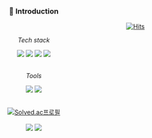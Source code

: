 <div align=center>

### 👋 Introduction

</div>

<!--
**sunsik17/sunsik17** is a ✨ _special_ ✨ repository because its `README.md` (this file) appears on your GitHub profile.

Here are some ideas to get you started:

- 🔭 I’m currently working on ...
- 🌱 I’m currently learning ...
- 👯 I’m looking to collaborate on ...
- 🤔 I’m looking for help with ...
- 💬 Ask me about ...
- 📫 How to reach me: ...
- 😄 Pronouns: ...
- ⚡ Fun fact: ...
-->
<div align=right>
  
[![Hits](https://hits.seeyoufarm.com/api/count/incr/badge.svg?url=https%3A%2F%2Fgithub.com%2Fsunsik17%2Fhit-counter&count_bg=%2379C83D&title_bg=%23555555&icon=&icon_color=%23E7E7E7&title=hits&edge_flat=false)](https://hits.seeyoufarm.com)
</div>
<div align=center>
  
_Tech stack_

<img src="https://img.shields.io/badge/Java-007396?style=flat&logo=Java&logoColor=white" />
<img src="https://img.shields.io/badge/SpringBoot-6DB33F?style=flat&logo=SpringBoot&logoColor=white"/>
<img src="https://img.shields.io/badge/MariaDB-003545?style=flat&logo=MariaDB&logoColor=white"/>
<img src="https://img.shields.io/badge/Docker-2496ED?style=flat&logo=Docker&logoColor=white"/><br><br>

_Tools_

<img src="https://img.shields.io/badge/Git-F05032?style=flat&logo=Git&logoColor=white"/>
<img src="https://img.shields.io/badge/IntelliJ IDEA-000000?style=flat&logo=IntelliJ IDEA&logoColor=white"/><br><br>

[![Solved.ac프로필](http://mazassumnida.wtf/api/v2/generate_badge?boj=sunsik17)](https://solved.ac/sunsik17)<br><br>
<img src="https://readmestats.999857.xyz/api?username=sunsik17&show_icons=true&theme=tokyonight">
<a href="https://opgc.me/#/users/sunsik17" target="_blank"><img src="https://api.opgc.me/githubs/users/sunsik17/tag/?theme=basic" /></a>

</div>
